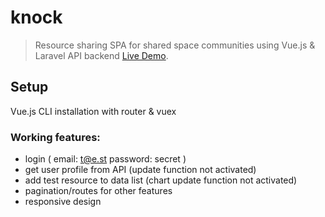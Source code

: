 # knock

> Resource sharing SPA for shared space communities using Vue.js & Laravel API backend 
[Live Demo](https://knock.vps.codegorilla.nl/).

##  Setup

Vue.js CLI installation with router & vuex

### Working features:
* login (
  email: t@e.st
  password: secret )
* get user profile from API (update function not activated)
* add test resource to data list (chart update function not activated)
* pagination/routes for other features
* responsive design 


